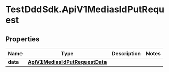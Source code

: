 # TestDddSdk.ApiV1MediasIdPutRequest

## Properties

Name | Type | Description | Notes
------------ | ------------- | ------------- | -------------
**data** | [**ApiV1MediasIdPutRequestData**](ApiV1MediasIdPutRequestData.md) |  | 


